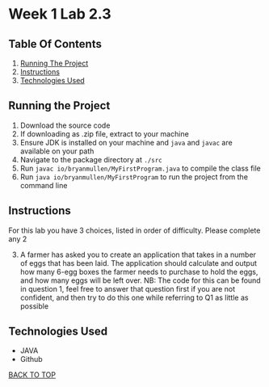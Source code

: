 # Week 1 Lab 2.3

## Table Of Contents

1. [Running The Project](#running-the-project)
2. [Instructions](#instructions)
3. [Technologies Used](#technologies-used)

## Running the Project
1. Download the source code
2. If downloading as .zip file, extract to your machine
3. Ensure JDK is installed on your machine and `java` and `javac` are available on your path
4. Navigate to the package directory at `./src`
5. Run `javac io/bryanmullen/MyFirstProgram.java` to compile the class file
6. Run `java io/bryanmullen/MyFirstProgram` to run the project from the command line

## Instructions

For this lab you have 3 choices, listed in order of difficulty. Please complete
any 2

3. A farmer has asked you to
   create an application that takes in a number of eggs that has been laid. The
   application should calculate and output how many 6-egg boxes the farmer needs to
   purchase to hold the eggs, and how many eggs will be left over. NB: The code for
   this can be found in question 1, feel free to answer that question first if you
   are not confident, and then try to do this one while referring to Q1 as little
   as possible

## Technologies Used
- JAVA
- Github

[BACK TO TOP](#week-1-lab-2.3)

